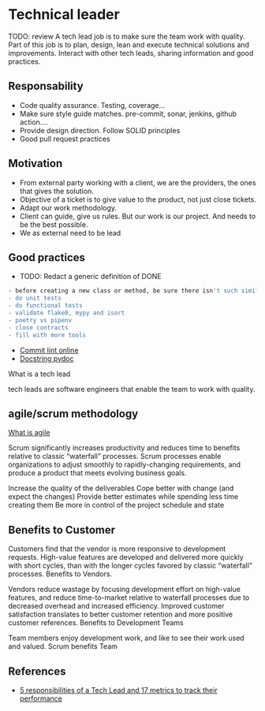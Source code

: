 # Technical leader

TODO: review A tech lead job is to make sure the team work with quality. Part of
this job is to plan, design, lean and execute technical solutions and
improvements. Interact with other tech leads, sharing information and good
practices.

## Responsability

- Code quality assurance. Testing, coverage...
- Make sure style guide matches. pre-commit, sonar, jenkins, github action....
- Provide design direction. Follow SOLID principles
- Good pull request practices

## Motivation

- From external party working with a client, we are the providers, the ones that
  gives the solution.
- Objective of a ticket is to give value to the product, not just close tickets.
- Adapt our work methodology.
- Client can guide, give us rules. But our work is our project. And needs to be
  the best possible.
- We as external need to be lead

## Good practices

- TODO: Redact a generic definition of DONE

```bash
- before creating a new class or method, be sure there isn't such similar functionality already in the code
- do unit tests
- do functional tests
- validate flake8, mypy and isort
- poetry vs pipenv
- close contracts
- fill with more tools
```

- [Commit lint online](https://commitlint.io/)
- [Docstring pydoc](https://www.datacamp.com/tutorial/docstrings-python)

What is a tech lead

tech leads are software engineers that enable the team to work with quality.

## agile/scrum methodology

[What is agile](https://www.cprime.com/resources/what-is-agile-what-is-scrum/)

 Scrum significantly increases productivity and reduces time to benefits relative to classic “waterfall” processes. Scrum processes enable organizations to adjust smoothly to rapidly-changing requirements, and produce a product that meets evolving business goals.

Increase the quality of the deliverables
Cope better with change (and expect the changes)
Provide better estimates while spending less time creating them
Be more in control of the project schedule and state

## Benefits to Customer

Customers find that the vendor is more responsive to development requests.
High-value features are developed and delivered more quickly with short cycles,
than with the longer cycles favored by classic “waterfall” processes. Benefits
to Vendors.

Vendors reduce wastage by focusing development effort on high-value features,
and reduce time-to-market relative to waterfall processes due to decreased
overhead and increased efficiency. Improved customer satisfaction translates to
better customer retention and more positive customer references. Benefits to
Development Teams

Team members enjoy development work, and like to see their work used and valued. Scrum benefits Team

## References

- [5 responsibilities of a Tech Lead and 17 metrics to track their performance](https://sourcelevel.io/blog/5-responsibilities-of-a-tech-lead-and-17-metrics-to-track-their-performance)
